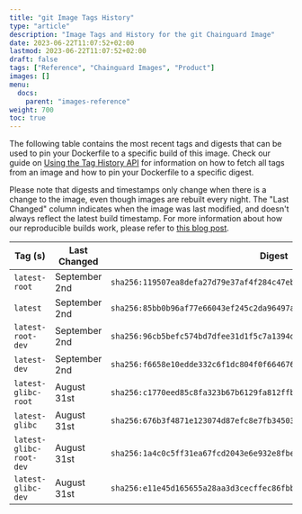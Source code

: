 ```yaml
---
title: "git Image Tags History"
type: "article"
description: "Image Tags and History for the git Chainguard Image"
date: 2023-06-22T11:07:52+02:00
lastmod: 2023-06-22T11:07:52+02:00
draft: false
tags: ["Reference", "Chainguard Images", "Product"]
images: []
menu:
  docs:
    parent: "images-reference"
weight: 700
toc: true
---
```


The following table contains the most recent tags and digests that can be used to pin your Dockerfile to a specific build of this image. Check our guide on [Using the Tag History API](/chainguard/chainguard-images/using-the-tag-history-api/) for information on how to fetch all tags from an image and how to pin your Dockerfile to a specific digest.

Please note that digests and timestamps only change when there is a change to the image, even though images are rebuilt every night. The "Last Changed" column indicates when the image was last modified, and doesn't always reflect the latest build timestamp. For more information about how our reproducible builds work, please refer to [this blog post](https://www.chainguard.dev/unchained/reproducing-chainguards-reproducible-image-builds).

| Tag (s)                  | Last Changed  | Digest                                                                    |
|--------------------------|---------------|---------------------------------------------------------------------------|
|  `latest-root`           | September 2nd | `sha256:119507ea8defa27d79e37af4f284c47eb9e0999aaec67cffec2c7c457f1b8b24` |
|  `latest`                | September 2nd | `sha256:85bb0b96af77e66043ef245c2da96497a569773f3dd317bb244dce4298f316d3` |
|  `latest-root-dev`       | September 2nd | `sha256:96cb5befc574bd7dfee31d1f5c7a1394d4ec9201fd92dc2b0fb38c40a648e8e4` |
|  `latest-dev`            | September 2nd | `sha256:f6658e10edde332c6f1dc804f0f664676dc40db78ba4009071fea6b9d97d592f` |
|  `latest-glibc-root`     | August 31st   | `sha256:c1770eed85c8fa323b67b6129fa812ffb504ee067fef7e5c392ba7179a90d02b` |
|  `latest-glibc`          | August 31st   | `sha256:676b3f4871e123074d87efc8e7fb34503bd3f4f43477a5382b01bf241c431416` |
|  `latest-glibc-root-dev` | August 31st   | `sha256:1a4c0c5ff31ea67fcd2043e6e932e8fbedfd25bbd5c3d85a42ab76b1a076812d` |
|  `latest-glibc-dev`      | August 31st   | `sha256:e11e45d165655a28aa3d3cecffec86fbbbc3f223828be7d1425fb3dda3d283e4` |
